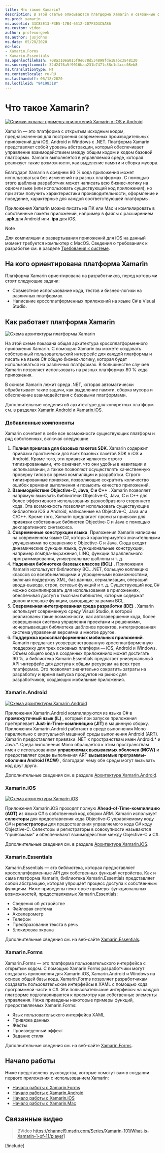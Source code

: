 ```yaml
---
title: Что такое Xamarin?
description: В этой статье описываются платформа Xamarin и связанные с ней библиотеки.
ms.prod: xamarin
ms.assetid: 33C83E13-F3E5-17B4-6512-207F3D3C5AB6
ms.custom: video
author: profexorgeek
ms.author: jusjohns
ms.date: 05/28/2020
no-loc:
- Xamarin.Forms
- Xamarin.Essentials
ms.openlocfilehash: 708a310ea015f9e678d534898fde18abc3848120
ms.sourcegitcommit: 32d2476a5f9016baa231b7471c88c1d4ccc08eb8
ms.translationtype: HT
ms.contentlocale: ru-RU
ms.lasthandoff: 06/18/2020
ms.locfileid: "84198318"
---
```

# <a name="what-is-xamarin"></a>Что такое Xamarin?

[![Снимки экрана: примеры приложений Xamarin в iOS и Android](what-is-xamarin-images/xamarin-app-cropped.png)](what-is-xamarin-images/xamarin-app.png#lightbox)

Xamarin — это платформа с открытым исходным кодом, предназначенная для построения современных производительных приложений для iOS, Android и Windows с .NET. Платформа Xamarin представляет собой уровень абстракции, который обеспечивает управление взаимодействием между общим кодом и кодом базовой платформы. Xamarin выполняется в управляемой среде, которая реализует такие возможности, как выделение памяти и сборка мусора.

Благодаря Xamarin в среднем 90 % кода приложения может использоваться без изменений на разных платформах. С помощью этого шаблона разработчик может написать всю бизнес-логику на одном языке (или использовать существующий код приложения), но при этом получить характеристики производительности, оформление и поведение, характерные для каждой соответствующей платформы.

Приложения Xamarin можно писать на ПК или Mac и компилировать в собственные пакеты приложений, например в файлы с расширением **.apk** для Android или **.ipa** для iOS.

> [!NOTE]
> Для компиляции и развертывания приложений для iOS на данный момент требуется компьютер с MacOS. Сведения о требованиях к разработке см. в разделе [Требования к системе](~/cross-platform/get-started/requirements.md#macos-requirements).

## <a name="who-xamarin-is-for"></a>На кого ориентирована платформа Xamarin

Платформа Xamarin ориентирована на разработчиков, перед которыми стоят следующие задачи:

- Совместное использование кода, тестов и бизнес-логики на различных платформах.
- Написание кроссплатформенных приложений на языке C# в Visual Studio.

## <a name="how-xamarin-works"></a>Как работает платформа Xamarin

![Схема архитектуры платформы Xamarin](what-is-xamarin-images/xamarin-architecture.png)

На этой схеме показана общая архитектура кроссплатформенного приложения Xamarin. С помощью Xamarin вы можете создавать собственный пользовательский интерфейс для каждой платформы и писать на языке C# общую бизнес-логику, которая будет использоваться на различных платформах. В большинстве случаев Xamarin позволяет использовать на разных платформах 80 % кода приложения.

В основе Xamarin лежит среда .NET, которая автоматически обрабатывает такие задачи, как выделение памяти, сборка мусора и обеспечение взаимодействия с базовыми платформами.

Дополнительные сведения об архитектуре для конкретных платформ см. в разделах [Xamarin.Android](#xamarinandroid) и [Xamarin.iOS](#xamarinios).

### <a name="added-features"></a>Добавленные компоненты

Xamarin сочетает в себе все возможности существующих платформ и ряд собственных, включая следующие:

1. **Полная привязка для базовых пакетов SDK**. Xamarin содержит привязки практически для всех базовых пакетов SDK в iOS и Android. Кроме того, эти привязки являются строго типизированными, что означает, что они удобны в навигации и использовании, а также позволяют осуществлять качественную проверку типов во время компиляции и разработки. Строго типизированные привязки, позволяющие сократить количество ошибок времени выполнения и повысить качество приложений.
1. **Взаимодействие Objective-C, Java, C и C++** . Xamarin позволяет напрямую вызывать библиотеки Objective-C, Java, C и C++ для более эффективного использования разнообразного стороннего кода. Эта возможность позволяет использовать существующие библиотеки iOS и Android, написанные на Objective-C, Java или C/C++. Кроме того, Xamarin предлагает проекты привязки для привязки собственных библиотек Objective-C и Java с помощью декларативного синтаксиса.
1. **Современные конструкции языка**. Приложения Xamarin написаны на современном языке C#, который характеризуется значительными улучшениями по сравнению с Objective-C и Java. Сюда входят динамические функции языка, функциональные конструкции, например лямбда-выражения, LINQ, функции параллельного программирования, универсальные шаблоны и т. д.
1. **Надежная библиотека базовых классов (BCL)** . Приложения Xamarin используют библиотеку BCL .NET, большую коллекцию классов со всеобъемлющими и упрощенными возможностями, включая поддержку XML, баз данных, сериализации, операций ввода-вывода, строк, сетевых функций и т. д. Существующий код C# можно скомпилировать для использования в приложениях, обеспечивая доступ к тысячам библиотек, которые содержат дополнительные функции, выходящие за рамки BCL.
1. **Современная интегрированная среда разработки (IDE)** . Xamarin использует современную среду Visual Studio, в которой реализованы такие возможности, как автозавершение кода, более совершенная система управления проектами и решениями, исчерпывающая библиотека шаблонов проектов, интегрированная система управления версиями и многое другое.
1. **Поддержка кроссплатформенных мобильных приложений**. Xamarin предлагает усовершенствованную кроссплатформенную поддержку для трех основных платформ — iOS, Android и Windows. Объем общего кода в созданных приложениях может достигать 90 %, а библиотека Xamarin.Essentials предлагает универсальный API-интерфейс для доступа к общим ресурсам на всех трех платформах. Это позволяет значительно сократить затраты на разработку и время выпуска продуктов на рынок для разработчиков, создающих мобильные приложения.

### <a name="xamarinandroid"></a>Xamarin.Android

[![Схема архитектуры Xamarin.Android](what-is-xamarin-images/android-architecture-cropped.png)](what-is-xamarin-images/android-architecture.png#lightbox)

Приложения Xamarin.Android компилируются из языка C# в **промежуточный язык (IL)** , который при запуске приложения претерпевает **Just-in-Time-компиляцию (JIT)** в машинную сборку. Приложения Xamarin.Android работают в среде выполнения Mono параллельно с виртуальной машиной среды выполнения Android (ART). Xamarin предоставляет привязки .NET к пространствам имен Android.* и Java.*. Среда выполнения Mono обращается к этим пространствам имен с использованием **управляемых вызываемых оболочек (MCW)** и предоставляет среде выполнения ART **вызываемые программы-оболочки Android (ACW)** , благодаря чему обе среды могут вызывать код друг друга.

Дополнительные сведения см. в разделе [Архитектура Xamarin.Android](~/android/internals/architecture.md).

### <a name="xamarinios"></a>Xamarin.iOS

[![Схема архитектуры Xamarin.iOS](what-is-xamarin-images/ios-architecture-cropped.png)](what-is-xamarin-images/ios-architecture.png#lightbox)

Приложения Xamarin.iOS проходят полную **Ahead-of-Time-компиляцию (AOT)** из языка C# в собственный код сборки ARM. Xamarin использует **селекторы** для предоставления кода Objective-C управляемому коду C# и **регистраторы** для предоставления управляемого кода C# коду Objective-C. Селекторы и регистраторы в совокупности называются "привязками" и обеспечивают взаимодействие между Objective-C и C#.

Дополнительные сведения см. в разделе [Архитектура Xamarin.iOS](~/ios/internals/architecture.md).

### Xamarin.Essentials

Xamarin.Essentials — это библиотека, которая предоставляет кроссплатформенные API для собственных функций устройства. Как и сама платформа Xamarin, библиотека Xamarin.Essentials представляет собой абстракцию, которая упрощает процесс доступа к собственным функциям. Ниже приведены некоторые примеры функциональных возможностей, предоставляемых Xamarin.Essentials:

- Сведения об устройстве
- Файловая система
- Акселерометр
- Телефон
- Преобразование текста в речь
- Блокировка экрана

Дополнительные сведения см. на веб-сайте [Xamarin.Essentials](~/essentials/index.md).

### Xamarin.Forms

Xamarin.Forms — это платформа пользовательского интерфейса с открытым кодом. С помощью Xamarin.Forms разработчики могут создавать приложения для Xamarin.iOS, Xamarin.Android и Windows на основе общей базы кода. Xamarin.Forms позволяет разработчикам создавать пользовательские интерфейсы в XAML с помощью кода программной части в C#. Эти пользовательские интерфейсы на каждой платформе подготавливаются к просмотру как собственные элементы управления. Ниже приведены некоторые примеры функций, предоставляемых Xamarin.Forms:

- Язык пользовательского интерфейса XAML
- Привязка данных
- Жесты
- Произведенный эффект
- Задание стиля

Дополнительные сведения см. на веб-сайте [Xamarin.Forms](~/xamarin-forms/index.yml).

## <a name="get-started"></a>Начало работы

Ниже представлены руководства, которые помогут вам в создании первого приложения с использованием Xamarin:

- [Начало работы с Xamarin.Forms](~/xamarin-forms/index.yml)
- [Начало работы с Xamarin.Android](~/android/index.yml)
- [Начало работы с Xamarin.iOS](~/ios/index.yml)
- [Начало работы с Xamarin.Mac](~/mac/index.yml)

## <a name="related-video"></a>Связанные видео

> [!Video https://channel9.msdn.com/Series/Xamarin-101/What-is-Xamarin-1-of-11/player]

[!include[](~/essentials/includes/xamarin-show-essentials.md)]
